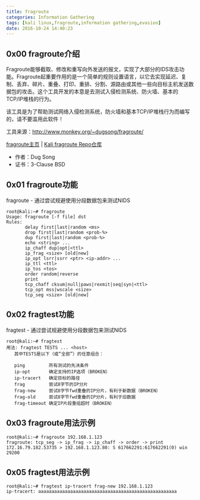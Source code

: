 ```yaml
---
title: fragroute
categories: Information Gathering
tags: [kali linux,fragroute,information gathering,evasion]
date: 2016-10-24 14:40:23
---
```

0x00 fragroute介绍
-------------

Fragroute能够截取、修改和重写向外发送的报文，实现了大部分的IDS攻击功能。Fragroute起重要作用的是一个简单的规则设置语言，以它去实现延迟、复制、丢弃、碎片、重叠、打印、重排、分割、源路由或其他一些向目标主机发送数据包的攻击。这个工具开发的本意是去测试入侵检测系统、防火墙、基本的TCP/IP堆栈的行为。

该工具是为了帮助测试网络入侵检测系统，防火墙和基本TCP/IP堆栈行为而编写的，请不要滥用此软件！

工具来源：http://www.monkey.org/~dugsong/fragroute/

[fragroute主页][1] | [Kali fragroute Repo仓库][2]

 - 作者：Dug Song
 - 证书：3-Clause BSD

0x01 fragroute功能
---------------
fragroute - 通过尝试规避使用分段数据包来测试NIDS
```shell
root@kali:~# fragroute
Usage: fragroute [-f file] dst
Rules:
       delay first|last|random <ms>
       drop first|last|random <prob-%>
       dup first|last|random <prob-%>
       echo <string> ...
       ip_chaff dup|opt|<ttl>
       ip_frag <size> [old|new]
       ip_opt lsrr|ssrr <ptr> <ip-addr> ...
       ip_ttl <ttl>
       ip_tos <tos>
       order random|reverse
       print
       tcp_chaff cksum|null|paws|rexmit|seq|syn|<ttl>
       tcp_opt mss|wscale <size>
       tcp_seg <size> [old|new]
```

0x02 fragtest功能
---------------

fragtest - 通过尝试规避使用分段数据包来测试NIDS

```shell
root@kali:~# fragtest
用法: fragtest TESTS ... <host>
   其中TESTS是以下（或“全部”）的任意组合：

   ping         所有测试的先决条件
   ip-opt       确定支持的IP选项（BROKEN）
   ip-tracert   确定目标的路径
   frag         尝试8字节的IP分片
   frag-new     尝试8字节fwd重叠的IP分片，有利于新数据（BROKEN）
   frag-old     尝试8字节fwd重叠的IP分片，有利于旧数据
   frag-timeout 确定IP片段重组超时（BROKEN）
```

0x03 fragroute用法示例
-----------------

```shell
root@kali:~# fragroute 192.168.1.123
fragroute: tcp_seg -> ip_frag -> ip_chaff -> order -> print
172.16.79.182.53735 > 192.168.1.123.80: S 617662291:617662291(0) win 29200
```

0x05 fragtest用法示例
-----------------

```shell
root@kali:~# fragtest ip-tracert frag-new 192.168.1.123
ip-tracert: aaaaaaaaaaaaaaaaaaaaaaaaaaaaaaaaaaaaaaaaaaaaaaaaaaaa
```


  [1]: http://www.monkey.org/~dugsong/fragroute/
  [2]: http://git.kali.org/gitweb/?p=packages/fragroute.git;a=summary